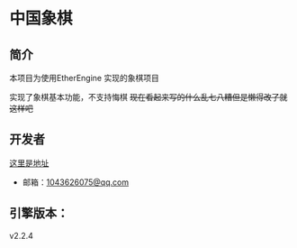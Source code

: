 # 中国象棋

## 简介

本项目为使用EtherEngine 实现的象棋项目

实现了象棋基本功能，不支持悔棋
~~现在看起来写的什么乱七八糟但是懒得改了就这样吧~~

## 开发者

[这里是地址](https://github.com/LHR1926)

+ 邮箱：1043626075@qq.com

## 引擎版本：

v2.2.4

